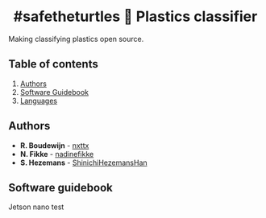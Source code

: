 <h1 align="center">
  <br>
  #safetheturtles 🐢 Plastics classifier 
  <br>
</h1>

Making classifying plastics open source.

## Table of contents
1. [Authors](#authors)
2. [Software Guidebook](#software-guidebook)
3. [Languages](#languages)


## Authors
* **R. Boudewijn** - [nxttx](https://github.com/nxttx)
* **N. Fikke** - [nadinefikke](https://github.com/nadinefikke)
* **S. Hezemans** - [ShinichiHezemansHan](https://github.com/shinichihezemanshan)


## Software guidebook
Jetson nano test